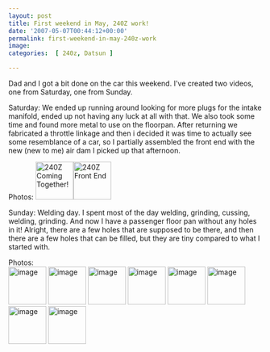 ```yaml
---
layout: post
title: First weekend in May, 240Z work!
date: '2007-05-07T00:44:12+00:00'
permalink: first-weekend-in-may-240z-work
image: 
categories:  [ 240z, Datsun ]

---
```

Dad and I got a bit done on the car this weekend. I've created two videos, one from Saturday, one from Sunday.

Saturday: We ended up running around looking for more plugs for the intake manifold, ended up not having any luck at all with that. We also took some time and found more metal to use on the floorpan. After returning we fabricated a throttle linkage and then i decided it was time to actually see some resemblance of a car, so I partially assembled the front end with the new (new to me) air dam I picked up that afternoon.

Photos: <a style="text-decoration: none" target="_blank" href="http://www.flickr.com/photos/chammond/486059431/in/pool-341731@N21"><img height="75" alt="240Z Coming Together!" border="0" src="http://farm1.static.flickr.com/229/486059431_ae3b590d3a_m.jpg" /></a><a style="text-decoration: none" target="_blank" href="http://www.flickr.com/photos/chammond/486058899/in/pool-341731@N21"><img height="75" alt="240Z Front End" border="0" src="http://farm1.static.flickr.com/219/486058899_38c463767d_m.jpg" /> </a>

Sunday: Welding day. I spent most of the day welding, grinding, cussing, welding, grinding. And now I have a passenger floor pan without any holes in it! Alright, there are a few holes that are supposed to be there, and then there are a few holes that can be filled, but they are tiny compared to what I started with.


Photos: <br />  <a style="text-decoration: none" target="_blank" href="http://www.flickr.com/photos/chammond/487409589/in/pool-341731@N21"><img height="75" alt="image" border="0" src="http://farm1.static.flickr.com/201/487409589_10bfa56f62_m.jpg" /> </a><a style="text-decoration: none" target="_blank" href="http://www.flickr.com/photos/chammond/487408969/in/pool-341731@N21"><img height="75" alt="image" border="0" src="http://farm1.static.flickr.com/227/487408969_25592228dc_m.jpg" /> </a><a style="text-decoration: none" target="_blank" href="http://www.flickr.com/photos/chammond/487408169/in/pool-341731@N21"><img height="75" alt="image" border="0" src="http://farm1.static.flickr.com/218/487408169_d3d6b6e962_m.jpg" /> </a><a style="text-decoration: none" target="_blank" href="http://www.flickr.com/photos/chammond/487407173/in/pool-341731@N21"><img height="75" alt="image" border="0" src="http://farm1.static.flickr.com/201/487407173_1945d8e56a_m.jpg" /> </a><a style="text-decoration: none" target="_blank" href="http://www.flickr.com/photos/chammond/487405875/in/pool-341731@N21"><img height="75" alt="image" border="0" src="http://farm1.static.flickr.com/193/487405875_105d0461a5_m.jpg" /> </a><a style="text-decoration: none" target="_blank" href="http://www.flickr.com/photos/chammond/487403873/in/pool-341731@N21"><img height="75" alt="image" border="0" src="http://farm1.static.flickr.com/226/487403873_e887af4a52_m.jpg" /> </a><a style="text-decoration: none" target="_blank" href="http://www.flickr.com/photos/chammond/487374606/in/pool-341731@N21"><img height="75" alt="image" border="0" src="http://farm1.static.flickr.com/209/487374606_db9a6b36d3_m.jpg" /> </a><a style="text-decoration: none" target="_blank" href="http://www.flickr.com/photos/chammond/487372484/in/pool-341731@N21"><img height="75" alt="image" border="0" src="http://farm1.static.flickr.com/190/487372484_fecd8e6b66_m.jpg" /></a>
